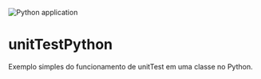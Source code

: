 ![Python application](https://github.com/Doc-McCoy/unitTestPython/workflows/Python%20application/badge.svg?branch=master)

# unitTestPython

Exemplo simples do funcionamento de unitTest em uma classe no Python.

